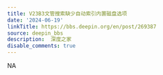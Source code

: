 ```yaml
---
title: V23B3文管搜索缺少自动索引内置磁盘选项
date: '2024-06-19'
linkTitle: https://bbs.deepin.org/en/post/269387
source: deepin_bbs
description:  深度之家 
disable_comments: true
---
```

NA
